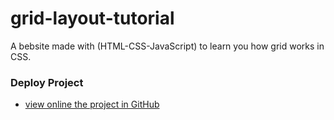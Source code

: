 # grid-layout-tutorial

A bebsite made with (HTML-CSS-JavaScript) to learn you how grid works in CSS.

### Deploy Project
- [view online the project in GitHub](https://shomalikhashayar.github.io/grid-layout-tutorial/)
